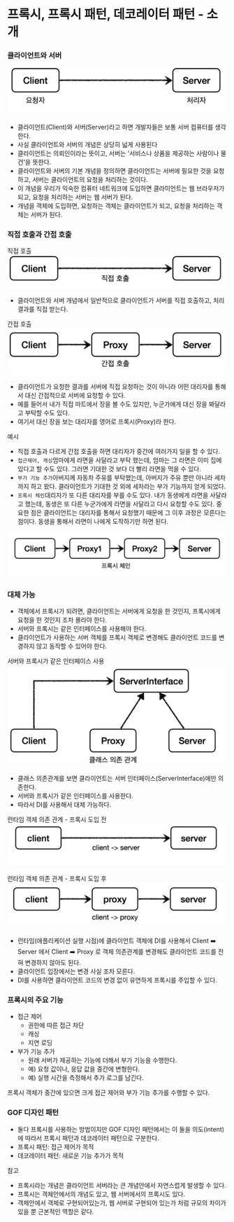 # 프록시, 프록시 패턴, 데코레이터 패턴 - 소개

### 클라이언트와 서버

![1.png](Image%2F1.png)
- 클라이언트(Client)와 서버(Server)라고 하면 개발자들은 보통 서버 컴퓨터를 생각한다.
- 사실 클라이언트와 서버의 개념은 상당히 넓게 사용된다
- 클라이언트는 의뢰인이라는 뜻이고, 서버는 '서비스나 상품을 제공하는 사람이나 물건'을 뜻한다.
- 클라이언트와 서버의 기본 개념을 정의하면 클라이언트는 서버에 필요한 것을 요청하고, 서버는 클라이언트의 요청을 처리하는 것이다.
- 이 개념을 우리가 익숙한 컴퓨터 네트워크에 도입하면 클라이언트는 웹 브라우저가 되고, 요청을 처리하는 서버는 웹 서버가 된다.
-  개념을 객체에 도입하면, 요청하는 객체는 클라이언트가 되고, 요청을 처리하는 객체는 서버가 된다.

### 직접 호출과 간접 호출

직접 호출
![2.png](Image%2F2.png)
- 클라이언트와 서버 개념에서 일반적으로 클라이언트가 서버를 직접 호출하고, 처리 결과를 직접 받는다.

간접 호출
![3.png](Image%2F3.png)
- 클라이언트가 요청한 결과를 서버에 직접 요청하는 것이 아니라 어떤 대리자를 통해서 대신 간접적으로 서버에 요청할 수 있다.
- 예를 들어서 내가 직접 마트에서 장을 볼 수도 있지만, 누군가에게 대신 장을 봐달라고 부탁할 수도 있다.
- 여기서 대신 장을 보는 대리자를 영어로 프록시(Proxy)라 한다.

예시
- 직접 호출과 다르게 간접 호출을 하면 대리자가 중간에 여러가지 일을 할 수 있다.
- ``접근제어, 캐싱``엄마에게 라면을 사달라고 부탁 했는데, 엄마는 그 라면은 이미 집에 있다고 할 수도 있다. 그러면 기대한 것 보다
  더 빨리 라면을 먹을 수 있다. 
- ``부가 기능 추가``아버지께 자동차 주유를 부탁했는데, 아버지가 주유 뿐만 아니라 세차까지 하고 왔다. 클라이언트가 기대한 것 외에 
  세차라는 부가 기능까지 얻게 되었다.
- ``프록시 체인``대리자가 또 다른 대리자를 부를 수도 있다. 내가 동생에게 라면을 사달라고 했는데, 동생은
  또 다른 누군가에게 라면을 사달라고 다시 요청할 수도 있다. 중요한 점은 클라이언트는 대리자를 통해서 요청했기 
  때문에 그 이후 과정은 모른다는 점이다. 동생을 통해서 라면이 나에게 도착하기만 하면 된다.

![4.png](Image%2F4.png)

### 대체 가능

- 객체에서 프록시가 되려면, 클라이언트는 서버에게 요청을 한 것인지, 프록시에게 요청을 한 것인지 조차 몰라야 한다.
- 서버와 프록시는 같은 인터페이스를 사용해야 한다.
- 클라이언트가 사용하는 서버 객체를 프록시 객체로 변경해도 클라이언트 코드를 변경하지 않고 동작할 수 있어야 한다.

서버와 프록시가 같은 인터페이스 사용
![5.png](Image%2F5.png)

- 클래스 의존관계를 보면 클라이언트는 서버 인터페이스(ServerInterface)에만 의존한다.
- 서버와 프록시가 같은 인터페이스를 사용한다.
- 따라서 DI를 사용해서 대체 가능하다.

런타임 객체 의존 관계 - 프록시 도입 전 
![6.png](Image%2F6.png)

런타임 객체 의존 관계 - 프록시 도입 후
![7.png](Image%2F7.png)

- 런타임(애플리케이션 실행 시점)에 클라이언트 객체에 DI를 사용해서 Client ➡️ Server 에서 Client ➡️ Proxy 로 
  객체 의존관계를 변경해도 클라이언트 코드를 전혀 변경하지 않아도 된다.
- 클라이언트 입장에서는 변경 사실 조차 모른다.
- DI를 사용하면 클라이언트 코드의 변경 없이 유연하게 프록시를 주입할 수 있다.

### 프록시의 주요 기능

- 접근 제어
  - 권한에 따른 접근 차단
  - 캐싱
  - 지연 로딩
- 부가 기능 추가
  - 원래 서버가 제공하는 기능에 더해서 부가 기능을 수행한다.
  - 예) 요청 값이나, 응답 값을 중간에 변형한다.
  - 예) 실행 시간을 측정해서 추가 로그를 남긴다.

프록시 객체가 중간에 있으면 크게 접근 제어와 부가 기능 추가를 수행할 수 있다.

### GOF 디자인 패턴

- 둘다 프록시를 사용하는 방법이지만 GOF 디자인 패턴에서는 이 둘을 의도(intent)에 따라서 프록시 패턴과 데코레이터 
  패턴으로 구분한다.
- 프록시 패턴: 접근 제어가 목적
- 데코레이터 패턴: 새로운 기능 추가가 목적

참고
- 프록시라는 개념은 클라이언트 서버라는 큰 개념안에서 자연스럽게 발생할 수 있다.
- 프록시는 객체안에서의 개념도 있고, 웹 서버에서의 프록시도 있다.
- 객체안에서 객체로 구현되어있는가, 웹 서버로 구현되어 있는가 처럼 규모의 차이가 있을 뿐 근본적인 역할은 같다.


